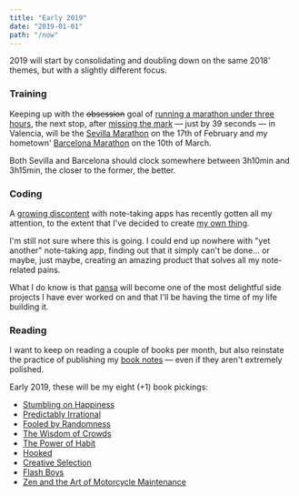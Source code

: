 ```yaml
---
title: "Early 2019"
date: "2019-01-01"
path: "/now"
---
```


2019 will start by consolidating and doubling down on the same 2018' themes, but with a slightly different focus.

### Training
Keeping up with the ~~obsession~~ goal of [running a marathon under three hours](/tags/sub3), the next stop, after [missing the mark](https://www.strava.com/activities/1996244257) — just by 39 seconds — in Valencia, will be the [Sevilla Marathon](http://www.zurichmaratonsevilla.es/) on the 17th of February and my hometown' [Barcelona Marathon](https://www.zurichmaratobarcelona.es/) on the 10th of March.

Both Sevilla and Barcelona should clock somewhere between 3h10min and 3h15min, the closer to the former, the better.

### Coding
A [growing discontent](/blog/2018/broken-notes) with note-taking apps has recently gotten all my attention, to the extent that I've decided to create [my own thing](https://github.com/MarcCollado/pansa).

I'm still not sure where this is going. I could end up nowhere with "yet another" note-taking app, finding out that it simply can't be done... or maybe, just maybe, creating an amazing product that solves all my note-related pains.

What I do know is that [pansa](/work/pansa) will become one of the most delightful side projects I have ever worked on and that I'll be having the time of my life building it.

### Reading
I want to keep on reading a couple of books per month, but also reinstate the practice of publishing my [book notes](/tags/books) — even if they aren't extremely polished.

Early 2019, these will be my eight (+1) book pickings:

* [Stumbling on Happiness](https://www.amazon.com/dp/B000GCFW0A/)
* [Predictably Irrational](https://www.amazon.com/dp/B002RI9QJE/)
* [Fooled by Randomness](https://www.amazon.com/dp/B002RI9BH6/)
* [The Wisdom of Crowds](https://www.amazon.com/dp/B000FCKC3I/)
* [The Power of Habit](https://www.amazon.com/dp/B006WAIV6M/)
* [Hooked](https://www.amazon.com/dp/B00NW01MKM/)
* [Creative Selection](https://www.amazon.com/dp/B079DVT6VP/)
* [Flash Boys](https://www.amazon.com/dp/B00HVJB4VM/)
* [Zen and the Art of Motorcycle Maintenance](https://www.amazon.com/dp/B0026772N8/)